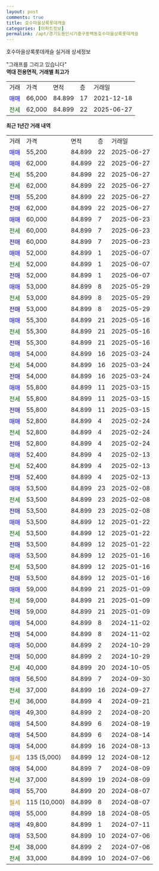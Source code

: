```yaml
---
layout: post
comments: true
title: 호수마을상록롯데캐슬
categories: [아파트정보]
permalink: /apt/경기도용인시기흥구동백동호수마을상록롯데캐슬
---
```


호수마을상록롯데캐슬 실거래 상세정보

<script type="text/javascript">
  google.charts.load('current', {'packages':['line', 'corechart']});
  google.charts.setOnLoadCallback(drawChart);

  function drawChart() {
    var data = new google.visualization.DataTable();
    data.addColumn('date', '거래일');
    data.addColumn('number', "매매");
    data.addColumn('number', "전세");
    data.addColumn('number', "전매");

    data.addRows([[new Date(Date.parse("2025-06-27")), 55200, null, null], [new Date(Date.parse("2025-06-27")), 62000, null, null], [new Date(Date.parse("2025-06-27")), null, 55200, null], [new Date(Date.parse("2025-06-27")), null, 62000, null], [new Date(Date.parse("2025-06-27")), null, null, 55200], [new Date(Date.parse("2025-06-27")), null, null, 62000], [new Date(Date.parse("2025-06-23")), 60000, null, null], [new Date(Date.parse("2025-06-23")), null, 60000, null], [new Date(Date.parse("2025-06-23")), null, null, 60000], [new Date(Date.parse("2025-06-07")), 52000, null, null], [new Date(Date.parse("2025-06-07")), null, 52000, null], [new Date(Date.parse("2025-06-07")), null, null, 52000], [new Date(Date.parse("2025-05-29")), 53000, null, null], [new Date(Date.parse("2025-05-29")), null, 53000, null], [new Date(Date.parse("2025-05-29")), null, null, 53000], [new Date(Date.parse("2025-05-16")), 55300, null, null], [new Date(Date.parse("2025-05-16")), null, 55300, null], [new Date(Date.parse("2025-05-16")), null, null, 55300], [new Date(Date.parse("2025-03-24")), 54000, null, null], [new Date(Date.parse("2025-03-24")), null, 54000, null], [new Date(Date.parse("2025-03-24")), null, null, 54000], [new Date(Date.parse("2025-03-15")), 55800, null, null], [new Date(Date.parse("2025-03-15")), null, 55800, null], [new Date(Date.parse("2025-03-15")), null, null, 55800], [new Date(Date.parse("2025-02-24")), 52800, null, null], [new Date(Date.parse("2025-02-24")), null, 52800, null], [new Date(Date.parse("2025-02-24")), null, null, 52800], [new Date(Date.parse("2025-02-13")), 52400, null, null], [new Date(Date.parse("2025-02-13")), null, 52400, null], [new Date(Date.parse("2025-02-13")), null, null, 52400], [new Date(Date.parse("2025-02-08")), 53500, null, null], [new Date(Date.parse("2025-02-08")), null, 53500, null], [new Date(Date.parse("2025-02-08")), null, null, 53500], [new Date(Date.parse("2025-01-22")), 53500, null, null], [new Date(Date.parse("2025-01-22")), null, 53500, null], [new Date(Date.parse("2025-01-22")), null, null, 53500], [new Date(Date.parse("2025-01-16")), 53500, null, null], [new Date(Date.parse("2025-01-16")), null, 53500, null], [new Date(Date.parse("2025-01-16")), null, null, 53500], [new Date(Date.parse("2025-01-09")), 59000, null, null], [new Date(Date.parse("2025-01-09")), null, 59000, null], [new Date(Date.parse("2025-01-09")), null, null, 59000], [new Date(Date.parse("2024-11-02")), 54000, null, null], [new Date(Date.parse("2024-11-02")), null, null, 54000], [new Date(Date.parse("2024-10-29")), 50000, null, null], [new Date(Date.parse("2024-10-29")), null, null, 50000], [new Date(Date.parse("2024-10-05")), null, 40000, null], [new Date(Date.parse("2024-09-30")), 56500, null, null], [new Date(Date.parse("2024-09-27")), null, 37000, null], [new Date(Date.parse("2024-09-21")), null, 36000, null], [new Date(Date.parse("2024-08-20")), 49300, null, null], [new Date(Date.parse("2024-08-19")), 54500, null, null], [new Date(Date.parse("2024-08-14")), 54500, null, null], [new Date(Date.parse("2024-08-13")), 54000, null, null], [new Date(Date.parse("2024-08-12")), null, null, null], [new Date(Date.parse("2024-08-09")), 54000, null, null], [new Date(Date.parse("2024-08-09")), null, 37000, null], [new Date(Date.parse("2024-08-07")), 55700, null, null], [new Date(Date.parse("2024-08-07")), null, null, null], [new Date(Date.parse("2024-08-05")), 55000, null, null], [new Date(Date.parse("2024-07-11")), 49800, null, null], [new Date(Date.parse("2024-07-06")), 53500, null, null], [new Date(Date.parse("2024-07-06")), null, 38000, null], [new Date(Date.parse("2024-07-06")), null, 33000, null]]);

    var options = {
      hAxis: {
        format: 'yyyy/MM/dd'
      },    
      lineWidth: 0,
      pointsVisible: true,    
      title: '최근 1년간 유형별 실거래가 분포',
      legend: { position: 'bottom' }
    };

    var formatter = new google.visualization.NumberFormat({pattern:'###,###'} );
    formatter.format(data, 1);
    formatter.format(data, 2);
    
    setTimeout(function() {
        var chart = new google.visualization.LineChart(document.getElementById('columnchart_material'));
        chart.draw(data, (options));
        document.getElementById('loading').style.display = 'none';
    }, 200);
  }
</script>


<div id="loading" style="z-index:20; display: block; margin-left: 0px">"그래프를 그리고 있습니다"</div>
<div id="columnchart_material" style="width: 95%; margin-left: 0px; display: block"></div>
<!-- contents start -->
<b>역대 전용면적, 거래별 최고가</b>
<table class="sortable">
    <tr>
      <td>거래</td>
      <td>가격</td>
      <td>면적</td>
      <td>층</td>
      <td>거래일</td>
    </tr>
        <tr>
          <td><a style="color: blue">매매</a></td>
          <td>66,000</td>
          <td>84.899</td>
          <td>17</td>
          <td>2021-12-18</td>
        </tr>        
        <tr>
              <td><a style="color: darkgreen">전세</a></td>
              <td>62,000</td>
              <td>84.899</td>
              <td>22</td>
              <td>2025-06-27</td>
            </tr>        
    
</table>

<b>최근 1년간 거래 내역</b>

<table class="sortable">
    <tr>
      <td>거래</td>
      <td>가격</td>
      <td>면적</td>
      <td>층</td>
      <td>거래일</td>
    </tr>
    <tr>
      <td><a style="color: blue">매매</a></td>
      <td>55,200</td>
      <td>84.899</td>
      <td>22</td>
      <td>2025-06-27</td>
    </tr>          <tr>
      <td><a style="color: blue">매매</a></td>
      <td>62,000</td>
      <td>84.899</td>
      <td>22</td>
      <td>2025-06-27</td>
    </tr>          <tr>
      <td><a style="color: darkgreen">전세</a></td>
      <td>55,200</td>
      <td>84.899</td>
      <td>22</td>
      <td>2025-06-27</td>
    </tr>          <tr>
      <td><a style="color: darkgreen">전세</a></td>
      <td>62,000</td>
      <td>84.899</td>
      <td>22</td>
      <td>2025-06-27</td>
    </tr>          <tr>
      <td><a style="color: darkblue">전매</a></td>
      <td>55,200</td>
      <td>84.899</td>
      <td>22</td>
      <td>2025-06-27</td>
    </tr>          <tr>
      <td><a style="color: darkblue">전매</a></td>
      <td>62,000</td>
      <td>84.899</td>
      <td>22</td>
      <td>2025-06-27</td>
    </tr>          <tr>
      <td><a style="color: blue">매매</a></td>
      <td>60,000</td>
      <td>84.899</td>
      <td>7</td>
      <td>2025-06-23</td>
    </tr>          <tr>
      <td><a style="color: darkgreen">전세</a></td>
      <td>60,000</td>
      <td>84.899</td>
      <td>7</td>
      <td>2025-06-23</td>
    </tr>          <tr>
      <td><a style="color: darkblue">전매</a></td>
      <td>60,000</td>
      <td>84.899</td>
      <td>7</td>
      <td>2025-06-23</td>
    </tr>          <tr>
      <td><a style="color: blue">매매</a></td>
      <td>52,000</td>
      <td>84.899</td>
      <td>1</td>
      <td>2025-06-07</td>
    </tr>          <tr>
      <td><a style="color: darkgreen">전세</a></td>
      <td>52,000</td>
      <td>84.899</td>
      <td>1</td>
      <td>2025-06-07</td>
    </tr>          <tr>
      <td><a style="color: darkblue">전매</a></td>
      <td>52,000</td>
      <td>84.899</td>
      <td>1</td>
      <td>2025-06-07</td>
    </tr>          <tr>
      <td><a style="color: blue">매매</a></td>
      <td>53,000</td>
      <td>84.899</td>
      <td>8</td>
      <td>2025-05-29</td>
    </tr>          <tr>
      <td><a style="color: darkgreen">전세</a></td>
      <td>53,000</td>
      <td>84.899</td>
      <td>8</td>
      <td>2025-05-29</td>
    </tr>          <tr>
      <td><a style="color: darkblue">전매</a></td>
      <td>53,000</td>
      <td>84.899</td>
      <td>8</td>
      <td>2025-05-29</td>
    </tr>          <tr>
      <td><a style="color: blue">매매</a></td>
      <td>55,300</td>
      <td>84.899</td>
      <td>21</td>
      <td>2025-05-16</td>
    </tr>          <tr>
      <td><a style="color: darkgreen">전세</a></td>
      <td>55,300</td>
      <td>84.899</td>
      <td>21</td>
      <td>2025-05-16</td>
    </tr>          <tr>
      <td><a style="color: darkblue">전매</a></td>
      <td>55,300</td>
      <td>84.899</td>
      <td>21</td>
      <td>2025-05-16</td>
    </tr>          <tr>
      <td><a style="color: blue">매매</a></td>
      <td>54,000</td>
      <td>84.899</td>
      <td>16</td>
      <td>2025-03-24</td>
    </tr>          <tr>
      <td><a style="color: darkgreen">전세</a></td>
      <td>54,000</td>
      <td>84.899</td>
      <td>16</td>
      <td>2025-03-24</td>
    </tr>          <tr>
      <td><a style="color: darkblue">전매</a></td>
      <td>54,000</td>
      <td>84.899</td>
      <td>16</td>
      <td>2025-03-24</td>
    </tr>          <tr>
      <td><a style="color: blue">매매</a></td>
      <td>55,800</td>
      <td>84.899</td>
      <td>11</td>
      <td>2025-03-15</td>
    </tr>          <tr>
      <td><a style="color: darkgreen">전세</a></td>
      <td>55,800</td>
      <td>84.899</td>
      <td>11</td>
      <td>2025-03-15</td>
    </tr>          <tr>
      <td><a style="color: darkblue">전매</a></td>
      <td>55,800</td>
      <td>84.899</td>
      <td>11</td>
      <td>2025-03-15</td>
    </tr>          <tr>
      <td><a style="color: blue">매매</a></td>
      <td>52,800</td>
      <td>84.899</td>
      <td>4</td>
      <td>2025-02-24</td>
    </tr>          <tr>
      <td><a style="color: darkgreen">전세</a></td>
      <td>52,800</td>
      <td>84.899</td>
      <td>4</td>
      <td>2025-02-24</td>
    </tr>          <tr>
      <td><a style="color: darkblue">전매</a></td>
      <td>52,800</td>
      <td>84.899</td>
      <td>4</td>
      <td>2025-02-24</td>
    </tr>          <tr>
      <td><a style="color: blue">매매</a></td>
      <td>52,400</td>
      <td>84.899</td>
      <td>4</td>
      <td>2025-02-13</td>
    </tr>          <tr>
      <td><a style="color: darkgreen">전세</a></td>
      <td>52,400</td>
      <td>84.899</td>
      <td>4</td>
      <td>2025-02-13</td>
    </tr>          <tr>
      <td><a style="color: darkblue">전매</a></td>
      <td>52,400</td>
      <td>84.899</td>
      <td>4</td>
      <td>2025-02-13</td>
    </tr>          <tr>
      <td><a style="color: blue">매매</a></td>
      <td>53,500</td>
      <td>84.899</td>
      <td>23</td>
      <td>2025-02-08</td>
    </tr>          <tr>
      <td><a style="color: darkgreen">전세</a></td>
      <td>53,500</td>
      <td>84.899</td>
      <td>23</td>
      <td>2025-02-08</td>
    </tr>          <tr>
      <td><a style="color: darkblue">전매</a></td>
      <td>53,500</td>
      <td>84.899</td>
      <td>23</td>
      <td>2025-02-08</td>
    </tr>          <tr>
      <td><a style="color: blue">매매</a></td>
      <td>53,500</td>
      <td>84.899</td>
      <td>12</td>
      <td>2025-01-22</td>
    </tr>          <tr>
      <td><a style="color: darkgreen">전세</a></td>
      <td>53,500</td>
      <td>84.899</td>
      <td>12</td>
      <td>2025-01-22</td>
    </tr>          <tr>
      <td><a style="color: darkblue">전매</a></td>
      <td>53,500</td>
      <td>84.899</td>
      <td>12</td>
      <td>2025-01-22</td>
    </tr>          <tr>
      <td><a style="color: blue">매매</a></td>
      <td>53,500</td>
      <td>84.899</td>
      <td>12</td>
      <td>2025-01-16</td>
    </tr>          <tr>
      <td><a style="color: darkgreen">전세</a></td>
      <td>53,500</td>
      <td>84.899</td>
      <td>12</td>
      <td>2025-01-16</td>
    </tr>          <tr>
      <td><a style="color: darkblue">전매</a></td>
      <td>53,500</td>
      <td>84.899</td>
      <td>12</td>
      <td>2025-01-16</td>
    </tr>          <tr>
      <td><a style="color: blue">매매</a></td>
      <td>59,000</td>
      <td>84.899</td>
      <td>21</td>
      <td>2025-01-09</td>
    </tr>          <tr>
      <td><a style="color: darkgreen">전세</a></td>
      <td>59,000</td>
      <td>84.899</td>
      <td>21</td>
      <td>2025-01-09</td>
    </tr>          <tr>
      <td><a style="color: darkblue">전매</a></td>
      <td>59,000</td>
      <td>84.899</td>
      <td>21</td>
      <td>2025-01-09</td>
    </tr>          <tr>
      <td><a style="color: blue">매매</a></td>
      <td>54,000</td>
      <td>84.899</td>
      <td>8</td>
      <td>2024-11-02</td>
    </tr>          <tr>
      <td><a style="color: darkblue">전매</a></td>
      <td>54,000</td>
      <td>84.899</td>
      <td>8</td>
      <td>2024-11-02</td>
    </tr>          <tr>
      <td><a style="color: blue">매매</a></td>
      <td>50,000</td>
      <td>84.899</td>
      <td>2</td>
      <td>2024-10-29</td>
    </tr>          <tr>
      <td><a style="color: darkblue">전매</a></td>
      <td>50,000</td>
      <td>84.899</td>
      <td>2</td>
      <td>2024-10-29</td>
    </tr>          <tr>
      <td><a style="color: darkgreen">전세</a></td>
      <td>40,000</td>
      <td>84.899</td>
      <td>20</td>
      <td>2024-10-05</td>
    </tr>          <tr>
      <td><a style="color: blue">매매</a></td>
      <td>56,500</td>
      <td>84.899</td>
      <td>7</td>
      <td>2024-09-30</td>
    </tr>          <tr>
      <td><a style="color: darkgreen">전세</a></td>
      <td>37,000</td>
      <td>84.899</td>
      <td>16</td>
      <td>2024-09-27</td>
    </tr>          <tr>
      <td><a style="color: darkgreen">전세</a></td>
      <td>36,000</td>
      <td>84.899</td>
      <td>4</td>
      <td>2024-09-21</td>
    </tr>          <tr>
      <td><a style="color: blue">매매</a></td>
      <td>49,300</td>
      <td>84.899</td>
      <td>2</td>
      <td>2024-08-20</td>
    </tr>          <tr>
      <td><a style="color: blue">매매</a></td>
      <td>54,500</td>
      <td>84.899</td>
      <td>6</td>
      <td>2024-08-19</td>
    </tr>          <tr>
      <td><a style="color: blue">매매</a></td>
      <td>54,500</td>
      <td>84.899</td>
      <td>6</td>
      <td>2024-08-14</td>
    </tr>          <tr>
      <td><a style="color: blue">매매</a></td>
      <td>54,000</td>
      <td>84.899</td>
      <td>16</td>
      <td>2024-08-13</td>
    </tr>          <tr>
      <td><a style="color: darkgoldenrod">월세</a></td>
      <td>135 (5,000)</td>
      <td>84.899</td>
      <td>12</td>
      <td>2024-08-12</td>
    </tr>          <tr>
      <td><a style="color: blue">매매</a></td>
      <td>54,000</td>
      <td>84.899</td>
      <td>7</td>
      <td>2024-08-09</td>
    </tr>          <tr>
      <td><a style="color: darkgreen">전세</a></td>
      <td>37,000</td>
      <td>84.899</td>
      <td>19</td>
      <td>2024-08-09</td>
    </tr>          <tr>
      <td><a style="color: blue">매매</a></td>
      <td>55,700</td>
      <td>84.899</td>
      <td>20</td>
      <td>2024-08-07</td>
    </tr>          <tr>
      <td><a style="color: darkgoldenrod">월세</a></td>
      <td>115 (10,000)</td>
      <td>84.899</td>
      <td>8</td>
      <td>2024-08-07</td>
    </tr>          <tr>
      <td><a style="color: blue">매매</a></td>
      <td>55,000</td>
      <td>84.899</td>
      <td>18</td>
      <td>2024-08-05</td>
    </tr>          <tr>
      <td><a style="color: blue">매매</a></td>
      <td>49,800</td>
      <td>84.899</td>
      <td>1</td>
      <td>2024-07-11</td>
    </tr>          <tr>
      <td><a style="color: blue">매매</a></td>
      <td>53,500</td>
      <td>84.899</td>
      <td>10</td>
      <td>2024-07-06</td>
    </tr>          <tr>
      <td><a style="color: darkgreen">전세</a></td>
      <td>38,000</td>
      <td>84.899</td>
      <td>2</td>
      <td>2024-07-06</td>
    </tr>          <tr>
      <td><a style="color: darkgreen">전세</a></td>
      <td>33,000</td>
      <td>84.899</td>
      <td>10</td>
      <td>2024-07-06</td>
    </tr>      </table>
<!-- contents end -->    

